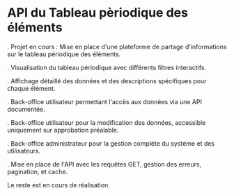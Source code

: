 # API du Tableau pèriodique des éléments

. Projet en cours : Mise en place d'une plateforme de partage d'informations sur le tableau périodique des éléments.

. Visualisation du tableau périodique avec différents filtres interactifs.

. Affichage détaillé des données et des descriptions spécifiques pour chaque élément.

. Back-office utilisateur permettant l'accès aux données via une API documentée.

. Back-office utilisateur pour la modification des données, accessible uniquement sur approbation préalable.

. Back-office administrateur pour la gestion complète du système et des utilisateurs.

. Mise en place de l'API avec les requêtes GET, gestion des erreurs, pagination, et cache.

Le reste est en cours de réalisation.

